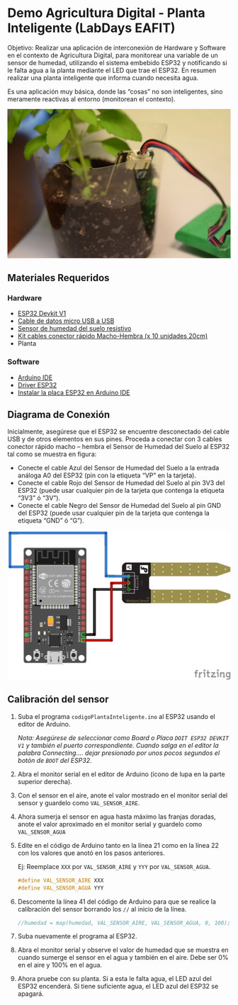 # Demo Agricultura Digital - Planta Inteligente (LabDays EAFIT)

Objetivo: Realizar una aplicación de interconexión de Hardware y Software en el contexto de Agricultura Digital, para monitorear una variable de un sensor de humedad, utilizando el sistema embebido ESP32 y notificando si le falta agua a la planta mediante el LED que trae el ESP32. En resumen realizar una planta inteligente que informa cuando necesita agua.

Es una aplicación muy básica, donde las “cosas” no son inteligentes, sino meramente reactivas al entorno (monitorean el contexto).

![alt text](docs/demo.webp)

## Materiales Requeridos

### Hardware

- [ESP32 Devkit V1](https://didacticaselectronicas.com/index.php/view/productdetails/virtuemart_product_id/9518/virtuemart_category_id/757)
- [Cable de datos micro USB a USB](https://www.didacticaselectronicas.com/index.php/cables/usb/cable-micro-usb-1187-arduino-detail)
- [Sensor de humedad del suelo resistivo](https://www.didacticaselectronicas.com.co/shop/sen0114-sensor-de-humedad-de-suelo-2297?search=sensor+de+humedad&order=name+asc#attr=)
- [Kit cables conector rápido Macho-Hembra (x 10 unidades 20cm)](https://didacticaselectronicas.com/index.php/view/productdetails/virtuemart_product_id/10576/virtuemart_category_id/286)
- Planta

### Software

- [Arduino IDE](https://www.arduino.cc/en/software)
- [Driver ESP32](https://www.silabs.com/developer-tools/usb-to-uart-bridge-vcp-drivers?tab=downloads)
- [Instalar la placa ESP32 en Arduino IDE](https://duino.pro/como-instalar-esp32-en-el-ide-de-arduino-tutorial/)

## Diagrama de Conexión

Inicialmente, asegúrese que el ESP32 se encuentre desconectado del cable USB y de otros elementos en sus pines. Proceda a conectar con 3 cables conector rápido macho – hembra el Sensor de Humedad del Suelo al ESP32 tal como se muestra en figura:

- Conecte el cable Azul del Sensor de Humedad del Suelo a la entrada análoga A0 del ESP32 (pin con la etiqueta “VP” en la tarjeta).
- Conecte el cable Rojo del Sensor de Humedad del Suelo al pin 3V3 del ESP32 (puede usar cualquier pin de la tarjeta que contenga la etiqueta “3V3” ó “3V”).
- Conecte el cable Negro del Sensor de Humedad del Suelo al pin GND del ESP32 (puede usar cualquier pin de la tarjeta que contenga la etiqueta “GND” ó “G”).

![Diagrama de Conexión](docs/Fritzing_bb.png)

## Calibración del sensor

1. Suba el programa `codigoPlantaInteligente.ino` al ESP32 usando el editor de Arduino.

   _Nota: Asegúrese de seleccionar como Board o Placa `DOIT ESP32 DEVKIT V1` y también el puerto correspondiente. Cuando salga en el editor la palabra Connecting.... dejar presionado por unos pocos segundos el botón de `BOOT` del ESP32._

2. Abra el monitor serial en el editor de Arduino (ícono de lupa en la parte superior derecha).

3. Con el sensor en el aire, anote el valor mostrado en el monitor serial del sensor y guardelo como `VAL_SENSOR_AIRE`.

4. Ahora sumerja el sensor en agua hasta máximo las franjas doradas, anote el valor aproximado en el monitor serial y guardelo como `VAL_SENSOR_AGUA`

5. Edite en el código de Arduino tanto en la línea 21 como en la línea 22 con los valores que anotó en los pasos anteriores.

   Ej: Reemplace `XXX` por `VAL_SENSOR_AIRE` y `YYY` por `VAL_SENSOR_AGUA`.

   ```cpp
   #define VAL_SENSOR_AIRE XXX
   #define VAL_SENSOR_AGUA YYY
   ```

6. Descomente la línea 41 del código de Arduino para que se realice la calibración del sensor borrando los `//` al inicio de la línea.

   ```cpp
   //humedad = map(humedad, VAL_SENSOR_AIRE, VAL_SENSOR_AGUA, 0, 100);
   ```

7. Suba nuevamente el programa al ESP32.

8. Abra el monitor serial y observe el valor de humedad que se muestra en cuando sumerge el sensor en el agua y también en el aire. Debe ser 0% en el aire y 100% en el agua.

9. Ahora pruebe con su planta. Si a esta le falta agua, el LED azul del ESP32 encenderá. Si tiene suficiente agua, el LED azul del ESP32 se apagará.
